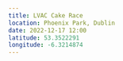 ```yaml
---
title: LVAC Cake Race
location: Phoenix Park, Dublin
date: 2022-12-17 12:00
latitude: 53.3522291
longitude: -6.3214874
---
```


